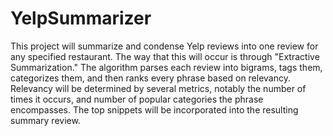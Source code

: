 # YelpSummarizer

This project will summarize and condense Yelp reviews into one review for any specified restaurant. The way that this will occur is through "Extractive Summarization." The algorithm parses each review into bigrams, tags them, categorizes them, and then ranks every phrase based on relevancy. Relevancy will be determined by several metrics, notably the number of times it occurs, and number of popular categories the phrase encompasses. The top snippets will be incorporated into the resulting summary review. 


